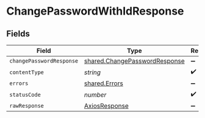 # ChangePasswordWithIdResponse


## Fields

| Field                                                                          | Type                                                                           | Required                                                                       | Description                                                                    |
| ------------------------------------------------------------------------------ | ------------------------------------------------------------------------------ | ------------------------------------------------------------------------------ | ------------------------------------------------------------------------------ |
| `changePasswordResponse`                                                       | [shared.ChangePasswordResponse](../../models/shared/changepasswordresponse.md) | :heavy_minus_sign:                                                             | Success                                                                        |
| `contentType`                                                                  | *string*                                                                       | :heavy_check_mark:                                                             | N/A                                                                            |
| `errors`                                                                       | [shared.Errors](../../models/shared/errors.md)                                 | :heavy_minus_sign:                                                             | Error                                                                          |
| `statusCode`                                                                   | *number*                                                                       | :heavy_check_mark:                                                             | N/A                                                                            |
| `rawResponse`                                                                  | [AxiosResponse](https://axios-http.com/docs/res_schema)                        | :heavy_minus_sign:                                                             | N/A                                                                            |